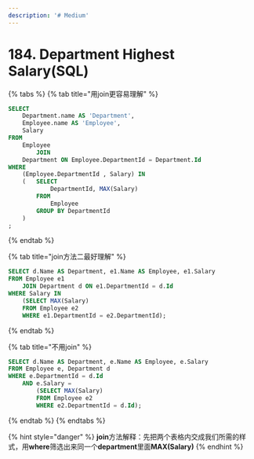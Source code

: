 ```yaml
---
description: '# Medium'
---
```


# 184. Department Highest Salary\(SQL\)

{% tabs %}
{% tab title="用join更容易理解" %}
```sql
SELECT
    Department.name AS 'Department',
    Employee.name AS 'Employee',
    Salary
FROM
    Employee
        JOIN
    Department ON Employee.DepartmentId = Department.Id
WHERE
    (Employee.DepartmentId , Salary) IN
    (   SELECT
            DepartmentId, MAX(Salary)
        FROM
            Employee
        GROUP BY DepartmentId
	)
;
```
{% endtab %}

{% tab title="join方法二最好理解" %}
```sql
SELECT d.Name AS Department, e1.Name AS Employee, e1.Salary 
FROM Employee e1
    JOIN Department d ON e1.DepartmentId = d.Id 
WHERE Salary IN 
    (SELECT MAX(Salary) 
    FROM Employee e2 
    WHERE e1.DepartmentId = e2.DepartmentId);
```
{% endtab %}

{% tab title="不用join" %}
```sql
SELECT d.Name AS Department, e.Name AS Employee, e.Salary 
FROM Employee e, Department d
WHERE e.DepartmentId = d.Id 
    AND e.Salary = 
        (SELECT MAX(Salary) 
        FROM Employee e2 
        WHERE e2.DepartmentId = d.Id);
```
{% endtab %}
{% endtabs %}

{% hint style="danger" %}
**join**方法解释：先把两个表格内交成我们所需的样式，用**where**筛选出来同一个**department**里面**MAX\(Salary\)**
{% endhint %}

